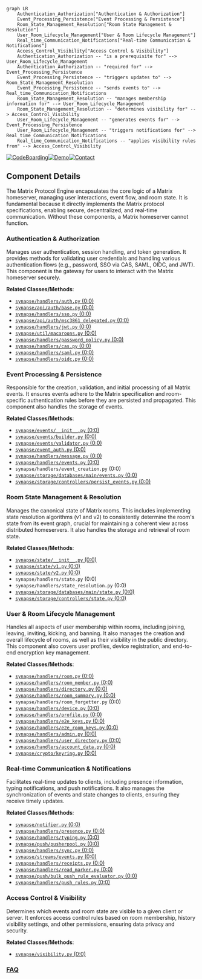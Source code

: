 ```mermaid
graph LR
    Authentication_Authorization["Authentication & Authorization"]
    Event_Processing_Persistence["Event Processing & Persistence"]
    Room_State_Management_Resolution["Room State Management & Resolution"]
    User_Room_Lifecycle_Management["User & Room Lifecycle Management"]
    Real_time_Communication_Notifications["Real-time Communication & Notifications"]
    Access_Control_Visibility["Access Control & Visibility"]
    Authentication_Authorization -- "is a prerequisite for" --> User_Room_Lifecycle_Management
    Authentication_Authorization -- "required for" --> Event_Processing_Persistence
    Event_Processing_Persistence -- "triggers updates to" --> Room_State_Management_Resolution
    Event_Processing_Persistence -- "sends events to" --> Real_time_Communication_Notifications
    Room_State_Management_Resolution -- "manages membership information for" --> User_Room_Lifecycle_Management
    Room_State_Management_Resolution -- "determines visibility for" --> Access_Control_Visibility
    User_Room_Lifecycle_Management -- "generates events for" --> Event_Processing_Persistence
    User_Room_Lifecycle_Management -- "triggers notifications for" --> Real_time_Communication_Notifications
    Real_time_Communication_Notifications -- "applies visibility rules from" --> Access_Control_Visibility
```
[![CodeBoarding](https://img.shields.io/badge/Generated%20by-CodeBoarding-9cf?style=flat-square)](https://github.com/CodeBoarding/CodeBoarding)[![Demo](https://img.shields.io/badge/Try%20our-Demo-blue?style=flat-square)](https://www.codeboarding.org/demo)[![Contact](https://img.shields.io/badge/Contact%20us%20-%20contact@codeboarding.org-lightgrey?style=flat-square)](mailto:contact@codeboarding.org)

## Component Details

The Matrix Protocol Engine encapsulates the core logic of a Matrix homeserver, managing user interactions, event flow, and room state. It is fundamental because it directly implements the Matrix protocol specifications, enabling secure, decentralized, and real-time communication. Without these components, a Matrix homeserver cannot function.

### Authentication & Authorization
Manages user authentication, session handling, and token generation. It provides methods for validating user credentials and handling various authentication flows (e.g., password, SSO via CAS, SAML, OIDC, and JWT). This component is the gateway for users to interact with the Matrix homeserver securely.


**Related Classes/Methods**:

- <a href="https://github.com/matrix-org/synapse/blob/master/synapse/handlers/auth.py#L0-L0" target="_blank" rel="noopener noreferrer">`synapse/handlers/auth.py` (0:0)</a>
- <a href="https://github.com/matrix-org/synapse/blob/master/synapse/api/auth/base.py#L0-L0" target="_blank" rel="noopener noreferrer">`synapse/api/auth/base.py` (0:0)</a>
- <a href="https://github.com/matrix-org/synapse/blob/master/synapse/handlers/sso.py#L0-L0" target="_blank" rel="noopener noreferrer">`synapse/handlers/sso.py` (0:0)</a>
- <a href="https://github.com/matrix-org/synapse/blob/master/synapse/api/auth/msc3861_delegated.py#L0-L0" target="_blank" rel="noopener noreferrer">`synapse/api/auth/msc3861_delegated.py` (0:0)</a>
- <a href="https://github.com/matrix-org/synapse/blob/master/synapse/handlers/jwt.py#L0-L0" target="_blank" rel="noopener noreferrer">`synapse/handlers/jwt.py` (0:0)</a>
- <a href="https://github.com/matrix-org/synapse/blob/master/synapse/util/macaroons.py#L0-L0" target="_blank" rel="noopener noreferrer">`synapse/util/macaroons.py` (0:0)</a>
- <a href="https://github.com/matrix-org/synapse/blob/master/synapse/handlers/password_policy.py#L0-L0" target="_blank" rel="noopener noreferrer">`synapse/handlers/password_policy.py` (0:0)</a>
- <a href="https://github.com/matrix-org/synapse/blob/master/synapse/handlers/cas.py#L0-L0" target="_blank" rel="noopener noreferrer">`synapse/handlers/cas.py` (0:0)</a>
- <a href="https://github.com/matrix-org/synapse/blob/master/synapse/handlers/saml.py#L0-L0" target="_blank" rel="noopener noreferrer">`synapse/handlers/saml.py` (0:0)</a>
- <a href="https://github.com/matrix-org/synapse/blob/master/synapse/handlers/oidc.py#L0-L0" target="_blank" rel="noopener noreferrer">`synapse/handlers/oidc.py` (0:0)</a>


### Event Processing & Persistence
Responsible for the creation, validation, and initial processing of all Matrix events. It ensures events adhere to the Matrix specification and room-specific authentication rules before they are persisted and propagated. This component also handles the storage of events.


**Related Classes/Methods**:

- <a href="https://github.com/matrix-org/synapse/blob/master/synapse/events/__init__.py#L0-L0" target="_blank" rel="noopener noreferrer">`synapse/events/__init__.py` (0:0)</a>
- <a href="https://github.com/matrix-org/synapse/blob/master/synapse/events/builder.py#L0-L0" target="_blank" rel="noopener noreferrer">`synapse/events/builder.py` (0:0)</a>
- <a href="https://github.com/matrix-org/synapse/blob/master/synapse/events/validator.py#L0-L0" target="_blank" rel="noopener noreferrer">`synapse/events/validator.py` (0:0)</a>
- <a href="https://github.com/matrix-org/synapse/blob/master/synapse/event_auth.py#L0-L0" target="_blank" rel="noopener noreferrer">`synapse/event_auth.py` (0:0)</a>
- <a href="https://github.com/matrix-org/synapse/blob/master/synapse/handlers/message.py#L0-L0" target="_blank" rel="noopener noreferrer">`synapse/handlers/message.py` (0:0)</a>
- <a href="https://github.com/matrix-org/synapse/blob/master/synapse/handlers/events.py#L0-L0" target="_blank" rel="noopener noreferrer">`synapse/handlers/events.py` (0:0)</a>
- `synapse/handlers/event_creation.py` (0:0)
- <a href="https://github.com/matrix-org/synapse/blob/master/synapse/storage/databases/main/events.py#L0-L0" target="_blank" rel="noopener noreferrer">`synapse/storage/databases/main/events.py` (0:0)</a>
- <a href="https://github.com/matrix-org/synapse/blob/master/synapse/storage/controllers/persist_events.py#L0-L0" target="_blank" rel="noopener noreferrer">`synapse/storage/controllers/persist_events.py` (0:0)</a>


### Room State Management & Resolution
Manages the canonical state of Matrix rooms. This includes implementing state resolution algorithms (v1 and v2) to consistently determine the room's state from its event graph, crucial for maintaining a coherent view across distributed homeservers. It also handles the storage and retrieval of room state.


**Related Classes/Methods**:

- <a href="https://github.com/matrix-org/synapse/blob/master/synapse/state/__init__.py#L0-L0" target="_blank" rel="noopener noreferrer">`synapse/state/__init__.py` (0:0)</a>
- <a href="https://github.com/matrix-org/synapse/blob/master/synapse/state/v1.py#L0-L0" target="_blank" rel="noopener noreferrer">`synapse/state/v1.py` (0:0)</a>
- <a href="https://github.com/matrix-org/synapse/blob/master/synapse/state/v2.py#L0-L0" target="_blank" rel="noopener noreferrer">`synapse/state/v2.py` (0:0)</a>
- `synapse/handlers/state.py` (0:0)
- `synapse/handlers/state_resolution.py` (0:0)
- <a href="https://github.com/matrix-org/synapse/blob/master/synapse/storage/databases/main/state.py#L0-L0" target="_blank" rel="noopener noreferrer">`synapse/storage/databases/main/state.py` (0:0)</a>
- <a href="https://github.com/matrix-org/synapse/blob/master/synapse/storage/controllers/state.py#L0-L0" target="_blank" rel="noopener noreferrer">`synapse/storage/controllers/state.py` (0:0)</a>


### User & Room Lifecycle Management
Handles all aspects of user membership within rooms, including joining, leaving, inviting, kicking, and banning. It also manages the creation and overall lifecycle of rooms, as well as their visibility in the public directory. This component also covers user profiles, device registration, and end-to-end encryption key management.


**Related Classes/Methods**:

- <a href="https://github.com/matrix-org/synapse/blob/master/synapse/handlers/room.py#L0-L0" target="_blank" rel="noopener noreferrer">`synapse/handlers/room.py` (0:0)</a>
- <a href="https://github.com/matrix-org/synapse/blob/master/synapse/handlers/room_member.py#L0-L0" target="_blank" rel="noopener noreferrer">`synapse/handlers/room_member.py` (0:0)</a>
- <a href="https://github.com/matrix-org/synapse/blob/master/synapse/handlers/directory.py#L0-L0" target="_blank" rel="noopener noreferrer">`synapse/handlers/directory.py` (0:0)</a>
- <a href="https://github.com/matrix-org/synapse/blob/master/synapse/handlers/room_summary.py#L0-L0" target="_blank" rel="noopener noreferrer">`synapse/handlers/room_summary.py` (0:0)</a>
- `synapse/handlers/room_forgetter.py` (0:0)
- <a href="https://github.com/matrix-org/synapse/blob/master/synapse/handlers/device.py#L0-L0" target="_blank" rel="noopener noreferrer">`synapse/handlers/device.py` (0:0)</a>
- <a href="https://github.com/matrix-org/synapse/blob/master/synapse/handlers/profile.py#L0-L0" target="_blank" rel="noopener noreferrer">`synapse/handlers/profile.py` (0:0)</a>
- <a href="https://github.com/matrix-org/synapse/blob/master/synapse/handlers/e2e_keys.py#L0-L0" target="_blank" rel="noopener noreferrer">`synapse/handlers/e2e_keys.py` (0:0)</a>
- <a href="https://github.com/matrix-org/synapse/blob/master/synapse/handlers/e2e_room_keys.py#L0-L0" target="_blank" rel="noopener noreferrer">`synapse/handlers/e2e_room_keys.py` (0:0)</a>
- <a href="https://github.com/matrix-org/synapse/blob/master/synapse/handlers/admin.py#L0-L0" target="_blank" rel="noopener noreferrer">`synapse/handlers/admin.py` (0:0)</a>
- <a href="https://github.com/matrix-org/synapse/blob/master/synapse/handlers/user_directory.py#L0-L0" target="_blank" rel="noopener noreferrer">`synapse/handlers/user_directory.py` (0:0)</a>
- <a href="https://github.com/matrix-org/synapse/blob/master/synapse/handlers/account_data.py#L0-L0" target="_blank" rel="noopener noreferrer">`synapse/handlers/account_data.py` (0:0)</a>
- <a href="https://github.com/matrix-org/synapse/blob/master/synapse/crypto/keyring.py#L0-L0" target="_blank" rel="noopener noreferrer">`synapse/crypto/keyring.py` (0:0)</a>


### Real-time Communication & Notifications
Facilitates real-time updates to clients, including presence information, typing notifications, and push notifications. It also manages the synchronization of events and state changes to clients, ensuring they receive timely updates.


**Related Classes/Methods**:

- <a href="https://github.com/matrix-org/synapse/blob/master/synapse/notifier.py#L0-L0" target="_blank" rel="noopener noreferrer">`synapse/notifier.py` (0:0)</a>
- <a href="https://github.com/matrix-org/synapse/blob/master/synapse/handlers/presence.py#L0-L0" target="_blank" rel="noopener noreferrer">`synapse/handlers/presence.py` (0:0)</a>
- <a href="https://github.com/matrix-org/synapse/blob/master/synapse/handlers/typing.py#L0-L0" target="_blank" rel="noopener noreferrer">`synapse/handlers/typing.py` (0:0)</a>
- <a href="https://github.com/matrix-org/synapse/blob/master/synapse/push/pusherpool.py#L0-L0" target="_blank" rel="noopener noreferrer">`synapse/push/pusherpool.py` (0:0)</a>
- <a href="https://github.com/matrix-org/synapse/blob/master/synapse/handlers/sync.py#L0-L0" target="_blank" rel="noopener noreferrer">`synapse/handlers/sync.py` (0:0)</a>
- <a href="https://github.com/matrix-org/synapse/blob/master/synapse/streams/events.py#L0-L0" target="_blank" rel="noopener noreferrer">`synapse/streams/events.py` (0:0)</a>
- <a href="https://github.com/matrix-org/synapse/blob/master/synapse/handlers/receipts.py#L0-L0" target="_blank" rel="noopener noreferrer">`synapse/handlers/receipts.py` (0:0)</a>
- <a href="https://github.com/matrix-org/synapse/blob/master/synapse/handlers/read_marker.py#L0-L0" target="_blank" rel="noopener noreferrer">`synapse/handlers/read_marker.py` (0:0)</a>
- <a href="https://github.com/matrix-org/synapse/blob/master/synapse/push/bulk_push_rule_evaluator.py#L0-L0" target="_blank" rel="noopener noreferrer">`synapse/push/bulk_push_rule_evaluator.py` (0:0)</a>
- <a href="https://github.com/matrix-org/synapse/blob/master/synapse/handlers/push_rules.py#L0-L0" target="_blank" rel="noopener noreferrer">`synapse/handlers/push_rules.py` (0:0)</a>


### Access Control & Visibility
Determines which events and room state are visible to a given client or server. It enforces access control rules based on room membership, history visibility settings, and other permissions, ensuring data privacy and security.


**Related Classes/Methods**:

- <a href="https://github.com/matrix-org/synapse/blob/master/synapse/visibility.py#L0-L0" target="_blank" rel="noopener noreferrer">`synapse/visibility.py` (0:0)</a>




### [FAQ](https://github.com/CodeBoarding/GeneratedOnBoardings/tree/main?tab=readme-ov-file#faq)